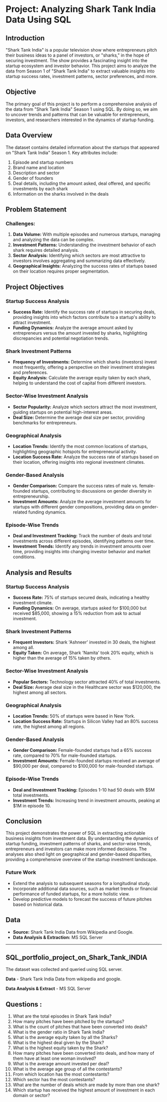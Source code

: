 # Project: Analyzing Shark Tank India Data Using SQL

## Introduction
"Shark Tank India" is a popular television show where entrepreneurs pitch their business ideas to a panel of investors, or "sharks," in the hope of securing investment. The show provides a fascinating insight into the startup ecosystem and investor behavior. This project aims to analyze the data from Season 1 of "Shark Tank India" to extract valuable insights into startup success rates, investment patterns, sector preferences, and more.

## Objective
The primary goal of this project is to perform a comprehensive analysis of the data from "Shark Tank India" Season 1 using SQL. By doing so, we aim to uncover trends and patterns that can be valuable for entrepreneurs, investors, and researchers interested in the dynamics of startup funding.

## Data Overview
The dataset contains detailed information about the startups that appeared on "Shark Tank India" Season 1. Key attributes include:
1. Episode and startup numbers
2. Brand name and location
3. Description and sector
4. Gender of founders
5. Deal details, including the amount asked, deal offered, and specific investments by each shark
6. Information on the sharks involved in the deals

## Problem Statement
### Challenges:
1. **Data Volume:** With multiple episodes and numerous startups, managing and analyzing the data can be complex.
2. **Investment Patterns:** Understanding the investment behavior of each shark requires detailed analysis.
3. **Sector Analysis:** Identifying which sectors are most attractive to investors involves aggregating and summarizing data effectively.
4. **Geographical Insights:** Analyzing the success rates of startups based on their location requires proper segmentation.

## Project Objectives

### Startup Success Analysis
- **Success Rate:** Identify the success rate of startups in securing deals, providing insights into which factors contribute to a startup's ability to attract investment.
- **Funding Dynamics:** Analyze the average amount asked by entrepreneurs versus the amount invested by sharks, highlighting discrepancies and potential negotiation trends.

### Shark Investment Patterns
- **Frequency of Investments:** Determine which sharks (investors) invest most frequently, offering a perspective on their investment strategies and preferences.
- **Equity Analysis:** Calculate the average equity taken by each shark, helping to understand the cost of capital from different investors.

### Sector-Wise Investment Analysis
- **Sector Popularity:** Analyze which sectors attract the most investment, guiding startups on potential high-interest areas.
- **Deal Size:** Determine the average deal size per sector, providing benchmarks for entrepreneurs.

### Geographical Analysis
- **Location Trends:** Identify the most common locations of startups, highlighting geographic hotspots for entrepreneurial activity.
- **Location Success Rate:** Analyze the success rate of startups based on their location, offering insights into regional investment climates.

### Gender-Based Analysis
- **Gender Comparison:** Compare the success rates of male vs. female-founded startups, contributing to discussions on gender diversity in entrepreneurship.
- **Investment Amounts:** Analyze the average investment amounts for startups with different gender compositions, providing data on gender-related funding dynamics.

### Episode-Wise Trends
- **Deal and Investment Tracking:** Track the number of deals and total investments across different episodes, identifying patterns over time.
- **Investment Trends:** Identify any trends in investment amounts over time, providing insights into changing investor behavior and market conditions.

## Analysis and Results

### Startup Success Analysis
- **Success Rate:** 75% of startups secured deals, indicating a healthy investment climate.
- **Funding Dynamics:** On average, startups asked for $100,000 but received $85,000, showing a 15% reduction from ask to actual investment.

### Shark Investment Patterns
- **Frequent Investors:** Shark 'Ashneer' invested in 30 deals, the highest among all.
- **Equity Taken:** On average, Shark 'Namita' took 20% equity, which is higher than the average of 15% taken by others.

### Sector-Wise Investment Analysis
- **Popular Sectors:** Technology sector attracted 40% of total investments.
- **Deal Size:** Average deal size in the Healthcare sector was $120,000, the highest among all sectors.

### Geographical Analysis
- **Location Trends:** 50% of startups were based in New York.
- **Location Success Rate:** Startups in Silicon Valley had an 80% success rate, the highest among all regions.

### Gender-Based Analysis
- **Gender Comparison:** Female-founded startups had a 65% success rate, compared to 70% for male-founded startups.
- **Investment Amounts:** Female-founded startups received an average of $90,000 per deal, compared to $100,000 for male-founded startups.

### Episode-Wise Trends
- **Deal and Investment Tracking:** Episodes 1-10 had 50 deals with $5M total investments.
- **Investment Trends:** Increasing trend in investment amounts, peaking at $1M in episode 10.

## Conclusion
This project demonstrates the power of SQL in extracting actionable business insights from investment data. By understanding the dynamics of startup funding, investment patterns of sharks, and sector-wise trends, entrepreneurs and investors can make more informed decisions. The analyses also shed light on geographical and gender-based disparities, providing a comprehensive overview of the startup investment landscape.

### Future Work
- Extend the analysis to subsequent seasons for a longitudinal study.
- Incorporate additional data sources, such as market trends or financial performance of funded startups, for a more holistic view.
- Develop predictive models to forecast the success of future pitches based on historical data.

## Data
- **Source:** Shark Tank India Data from Wikipedia and Google.
- **Data Analysis & Extraction:** MS SQL Server

---






## SQL_portfolio_project_on_Shark_Tank_INDIA

The dataset was collected and queried using SQL server.

**Data** - Shark Tank India Data from wikipedia and google.

**Data Analysis & Extract** - MS SQL Server

## Questions :

1. What are the total episodes in Shark Tank India?
2. How many pitches have been pitched by the startups?
3. What is the count of pitches that have been converted into deals?
4. What is the gender ratio in Shark Tank India?
5. What is the average equity taken by all the Sharks?
6. What is the highest deal given by the Shark?
7. What is the highest equity taken by the Shark?
8. How many pitches have been converted into deals, and how many of them have at least one woman involved?
9. What is the average amount invested per deal?
10. What is the average age group of all the contestants?
11. From which location has the most contestants?
12. Which sector has the most contestants?
13. What are the number of deals which are made by more than one shark?
14. Which startup has received the highest amount of investment in each domain or sector?
